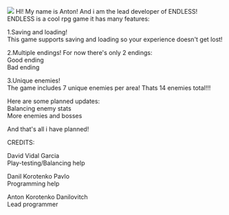 ![](/stratfluid.jpg)
HI! My name is Anton! And i am the lead developer of ENDLESS!   
ENDLESS is a cool rpg game it has many features:

1.Saving and loading!   
This game supports saving and loading so your experience doesn't get lost!

2.Multiple endings!
For now there's only 2 endings:   
Good ending   
Bad ending   

3.Unique enemies!   
The game includes 7 unique enemies per area!
Thats 14 enemies total!!!


Here are some planned updates:   
Balancing enemy stats    
More enemies and bosses   



And that's all i have planned!

 
CREDITS:


David Vidal Garcia   
Play-testing/Balancing help

Danil Korotenko Pavlo   
Programming help

Anton Korotenko Danilovitch   
Lead programmer

